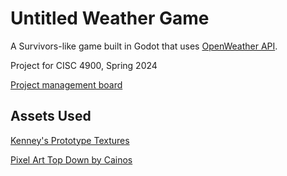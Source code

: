 # Untitled Weather Game
A Survivors-like game built in Godot that uses [OpenWeather API](https://openweathermap.org/forecast5).

Project for CISC 4900, Spring 2024

[Project management board](https://www.notion.so/samuel-estevez/Senior-Project-3e40376b6eb0407da8c40efecfb17035)

## Assets Used
[Kenney's Prototype Textures](https://github.com/Calinou/kenney-prototype-textures)

[Pixel Art Top Down by Cainos](https://cainos.itch.io/pixel-art-top-down-basic)